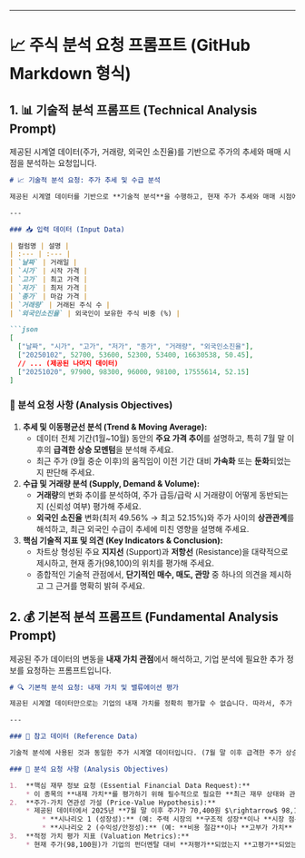 
-----

# 📈 주식 분석 요청 프롬프트 (GitHub Markdown 형식)

## 1\. 📊 기술적 분석 프롬프트 (Technical Analysis Prompt)

제공된 시계열 데이터(주가, 거래량, 외국인 소진율)를 기반으로 주가의 추세와 매매 시점을 분석하는 요청입니다.

````markdown
# 📈 기술적 분석 요청: 주가 추세 및 수급 분석

제공된 시계열 데이터를 기반으로 **기술적 분석**을 수행하고, 현재 주가 추세와 매매 시점에 대한 구체적인 의견을 제시해 주세요.

---

### 📥 입력 데이터 (Input Data)

| 컬럼명 | 설명 |
| :--- | :--- |
| `날짜` | 거래일 |
| `시가` | 시작 가격 |
| `고가` | 최고 가격 |
| `저가` | 최저 가격 |
| `종가` | 마감 가격 |
| `거래량` | 거래된 주식 수 |
| `외국인소진율` | 외국인이 보유한 주식 비중 (%) |

```json
[
  ["날짜", "시가", "고가", "저가", "종가", "거래량", "외국인소진율"],
  ["20250102", 52700, 53600, 52300, 53400, 16630538, 50.45],
  // ... (제공된 나머지 데이터)
  ["20251020", 97900, 98300, 96000, 98100, 17555614, 52.15]
]
````

### 🔎 분석 요청 사항 (Analysis Objectives)

1.  **추세 및 이동평균선 분석 (Trend & Moving Average):**
      * 데이터 전체 기간(1월\~10월) 동안의 **주요 가격 추이**를 설명하고, 특히 7월 말 이후의 **급격한 상승 모멘텀**을 분석해 주세요.
      * 최근 주가 (9월 중순 이후)의 움직임이 이전 기간 대비 **가속화** 또는 **둔화**되었는지 판단해 주세요.
2.  **수급 및 거래량 분석 (Supply, Demand & Volume):**
      * **거래량**의 변화 추이를 분석하여, 주가 급등/급락 시 거래량이 어떻게 동반되는지 (신뢰성 여부) 평가해 주세요.
      * **외국인 소진율** 변화(최저 49.56% $\rightarrow$ 최고 52.15%)와 주가 사이의 **상관관계**를 해석하고, 최근 외국인 수급이 추세에 미친 영향을 설명해 주세요.
3.  **핵심 기술적 지표 및 의견 (Key Indicators & Conclusion):**
      * 차트상 형성된 주요 **지지선** (Support)과 **저항선** (Resistance)을 대략적으로 제시하고, 현재 종가(98,100)의 위치를 평가해 주세요.
      * 종합적인 기술적 관점에서, **단기적인 매수, 매도, 관망** 중 하나의 의견을 제시하고 그 근거를 명확히 밝혀 주세요.

<!-- end list -->


## 2. 💰 기본적 분석 프롬프트 (Fundamental Analysis Prompt)

제공된 주가 데이터의 변동을 **내재 가치 관점**에서 해석하고, 기업 분석에 필요한 추가 정보를 요청하는 프롬프트입니다.

```markdown
# 🔍 기본적 분석 요청: 내재 가치 및 밸류에이션 평가

제공된 시계열 데이터만으로는 기업의 내재 가치를 정확히 평가할 수 없습니다. 따라서, 주가 흐름을 바탕으로 기본적 분석에 필요한 정보를 요청하고, 주가 변동의 합리성을 가설적으로 평가해 주세요.

---

### 📌 참고 데이터 (Reference Data)

기술적 분석에 사용된 것과 동일한 주가 시계열 데이터입니다. (7월 말 이후 급격한 주가 상승)

### 🔎 분석 요청 사항 (Analysis Objectives)

1.  **핵심 재무 정보 요청 (Essential Financial Data Request):**
    * 이 종목의 **내재 가치**를 평가하기 위해 필수적으로 필요한 **최근 재무 상태와 관련된 핵심 지표 3가지**를 구체적인 항목으로 나열해 주세요. (예: `최근 분기 주당순이익(EPS)`, `연간 매출액 성장률`, `순이익률` 등)
2.  **주가-가치 연관성 가설 (Price-Value Hypothesis):**
    * 제공된 데이터에서 2025년 **7월 말 이후 주가가 70,400원 $\rightarrow$ 98,100원**으로 급등했습니다. 이 상승이 **기본적 분석 관점**에서 합리적이라고 판단될 수 있는 **주요 긍정적 변화 시나리오 2가지**를 기업 환경 측면에서 제시해 주세요.
        * **시나리오 1 (성장성):** (예: 주력 시장의 **구조적 성장**이나 **시장 점유율**이 크게 확대될 요인)
        * **시나리오 2 (수익성/안정성):** (예: **비용 절감**이나 **고부가 가치** 사업 진출 등 수익성을 획기적으로 개선할 요인)
3.  **적정 가치 평가 지표 (Valuation Metrics):**
    * 현재 주가(98,100원)가 기업의 펀더멘탈 대비 **저평가**되었는지 **고평가**되었는지 판단하기 위해, **기술적 지표가 아닌** **밸류에이션 지표** 2가지 이상을 제시하고 그 이유를 설명해 주세요. (예: `PER`, `PBR`, `EV/EBITDA` 등)
````
